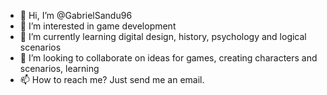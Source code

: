 - 👋 Hi, I’m @GabrielSandu96
- 👀 I’m interested in game development
- 🌱 I’m currently learning digital design, history, psychology and logical scenarios
- 💞️ I’m looking to collaborate on ideas for games, creating characters and scenarios, learning
- 📫 How to reach me? Just send me an email.

<!---
GabrielSandu96/GabrielSandu96 is a ✨ special ✨ repository because its `README.md` (this file) appears on your GitHub profile.
You can click the Preview link to take a look at your changes.
--->
